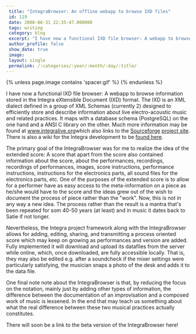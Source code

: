 ```yaml
---
 title: "IntegraBrowser: An offline webapp to browse IXD files"
 id: 119
 date: 2008-08-31 22:35:47.000000
 tags: writing
 category: blog
 excerpt: "I have now a functional IXD file browser: A webapp to browse information stored in  the Integra eXtensible Document (IXD) format. The IXD is an XML dialect defined in a group of XML Schemas (currently..."
 author_profile: false
 show_date: true
 image: 
 layout: single
 permalink: /:categories/:year/:month/:day/:title/
---
```

{% unless page.image contains 'spacer.gif' %}
{% endunless %}

I have now a functional IXD file browser: A webapp to browse information stored in  the Integra eXtensible Document (IXD) format. The IXD is an XML dialect defined in a group of XML Schemas (currently 2) designed to efficiently store and describe information about live electro-acoustic music and related practices. It maps with a database schema (PostgreSQL) on the one hand and a ANSI C library on the other. Much more information may be found at <a href="http://www.integralive.org">www.integralive.org</a>which also links to the <a href="http://sf.net">Sourceforge</a> <a href="http://integralive.svn.sourceforge.net/viewvc/integralive/">project site</a>. There is also a wiki for the Integra development to be <a href="http://http://www.integralive.org/dokuwiki/doku.php/">found here</a>.



The primary goal of the IntegraBrowser was for me to realize the idea of the extended score: A score that apart from the score also contained information about the score, about the performances, recordings, recordings of performances, images, score instructions, performance instructions, instructions for the electronics parts, all sound files for the electronics parts, etc. One of the purposes of the extended score is to allow for a performer have as easy access to the meta-information on a piece as he/she would have to the score and the ideas grew out of the wish to document the process of piece rather than the "work". Now, this is not in any way a new idea. The process rather than the result is a mantra that's been repeated for som 40-50 years (at least) and in music it dates back to Satie if not longer.



Nevertheless, the Integra project framework along with the IntegraBrowser allows for adding, editing, sharing, and transmitting a process oriented score which may keep on growing as performances and version are added. Fully implemented it will download and upload its datafiles from the server while online, which, once downloaded, are fully accessible locally. That is, they may also be edited e.g. after a soundcheck if the mixer settings were particularly satisfying, the musician snaps a photo of the desk and adds it to the data file.



One final note note about the IntegraBrowser is that, by reducing the focus on the notation, mainly just by adding other types of information, the difference between the documentation of an improvisation and a composed work of music is lessened. In the end that may teach us something about what the real difference between these two musical practices actually constitutes.



There will soon be a link to the beta version of the IntegraBrowser here!
